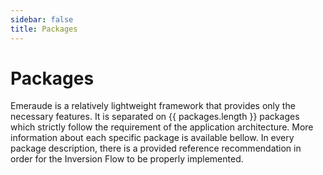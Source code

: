 ```yaml
---
sidebar: false
title: Packages
---
```

# Packages

<script setup>
import FrameworkPackages from ".vitepress/theme/components/FrameworkPackages.vue";
import { packages } from ".vitepress/data/packages"
</script>

Emeraude is a relatively lightweight framework that provides only the necessary features. It is separated on {{ packages.length }} 
packages which strictly follow the requirement of the application architecture. More information about each specific package is available
bellow. In every package description, there is a provided reference recommendation in order for the Inversion Flow to be properly implemented.

<FrameworkPackages :packages="packages"/>
